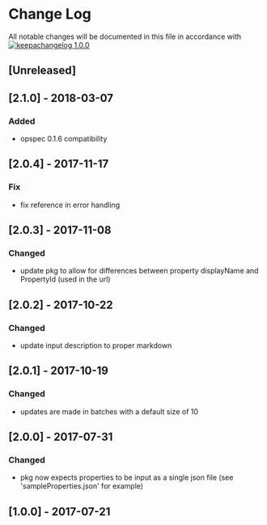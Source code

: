 # Change Log

All notable changes will be documented in this file in accordance with
[![keepachangelog 1.0.0](https://img.shields.io/badge/keepachangelog-1.0.0-brightgreen.svg)](http://keepachangelog.com/en/1.0.0/)

## \[Unreleased]

## \[2.1.0] - 2018-03-07

### Added

- opspec 0.1.6 compatibility

## \[2.0.4] - 2017-11-17

### Fix

- fix reference in error handling

## \[2.0.3] - 2017-11-08

### Changed

- update pkg to allow for differences between property displayName and PropertyId (used in the url)

## \[2.0.2] - 2017-10-22

### Changed

- update input description to proper markdown

## \[2.0.1] - 2017-10-19

### Changed

- updates are made in batches with a default size of 10

## \[2.0.0] - 2017-07-31

### Changed

- pkg now expects properties to be input as a single json file (see
  'sampleProperties.json' for example)

## \[1.0.0] - 2017-07-21

